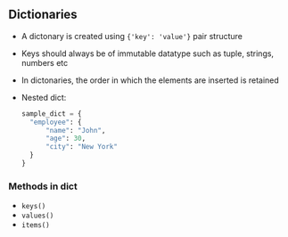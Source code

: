 ## Dictionaries

- A dictonary is created using `{'key': 'value'}` pair structure
- Keys should always be of immutable datatype such as tuple, strings, numbers etc
- In dictonaries, the order in which the elements are inserted is retained
- Nested dict:

  ```python
  sample_dict = {
    "employee": {
        "name": "John",
        "age": 30,
        "city": "New York"
    }
  }
  ```

### Methods in dict

- `keys()`
- `values()`
- `items()`
